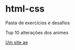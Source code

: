 # html-css
 Pasta de exercícios e desafios 

 Top 10 alterações dos animes

 <a href="https://alexandre-ces.github.io/html-css/exercicios/modulo-4/ex026-mediaqueries/mq004/index.html">Um site ae</a>
